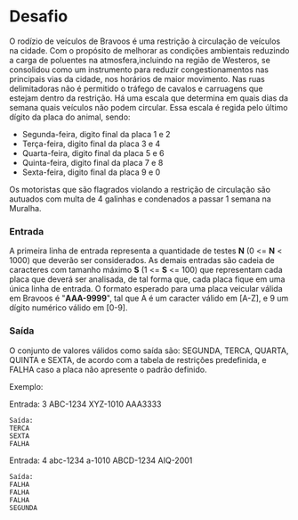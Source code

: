 # Desafio

O rodízio de veículos de Bravoos é uma restrição à circulação de veículos na cidade. Com o propósito de melhorar as condições ambientais reduzindo a carga de poluentes na atmosfera,incluindo na região de Westeros, se consolidou como um instrumento para reduzir congestionamentos nas principais vias da cidade, nos horários de maior movimento. Nas ruas delimitadoras não é permitido o tráfego de cavalos e carruagens que estejam dentro da restrição. Há uma escala que determina em quais dias da semana quais veículos não podem circular. Essa escala é regida pelo último dígito da placa do animal, sendo:
- Segunda-feira, digito final da placa 1 e 2
- Terça-feira, digito final da placa 3 e 4
- Quarta-feira, digito final da placa 5 e 6
- Quinta-feira, digito final da placa 7 e 8
- Sexta-feira, digito final da placa 9 e 0

Os motoristas que são flagrados violando a restrição de circulação são autuados com multa de 4 galinhas e condenados a passar 1 semana na Muralha.

<h3>Entrada</h3>

<p>A primeira linha de entrada representa a quantidade de testes <b>N</b> (0 <= <b>N</b> < 1000) que deverão ser considerados. As demais entradas são cadeia de caracteres com tamanho máximo <b>S</b> (1 <= <b>S</b> <= 100) que representam cada placa que deverá ser analisada, de tal forma que, cada placa fique em uma única linha de entrada. O formato esperado para uma placa veicular válida em Bravoos é "<b>AAA-9999</b>", tal que A é um caracter válido em [A-Z], e 9 um dígito numérico válido em [0-9].</p>

<h3>Saída</h3>

<p>O conjunto de valores válidos como saída são: SEGUNDA, TERCA, QUARTA, QUINTA e SEXTA, de acordo com a tabela de restrições predefinida, e FALHA caso a placa não apresente o padrão definido.</p>

<p>Exemplo:</p>

<p>
    Entrada: 
    3
    ABC-1234
    XYZ-1010
    AAA3333

    Saída: 
    TERCA
    SEXTA
    FALHA
</p>
<p>
    Entrada: 
    4
    abc-1234
    a-1010
    ABCD-1234
    AIQ-2001

    Saída: 
    FALHA
    FALHA
    FALHA
    SEGUNDA
</p>
